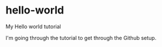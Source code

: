 # hello-world
My Hello world tutorial

I'm going through the tutorial to get through the Github setup.
